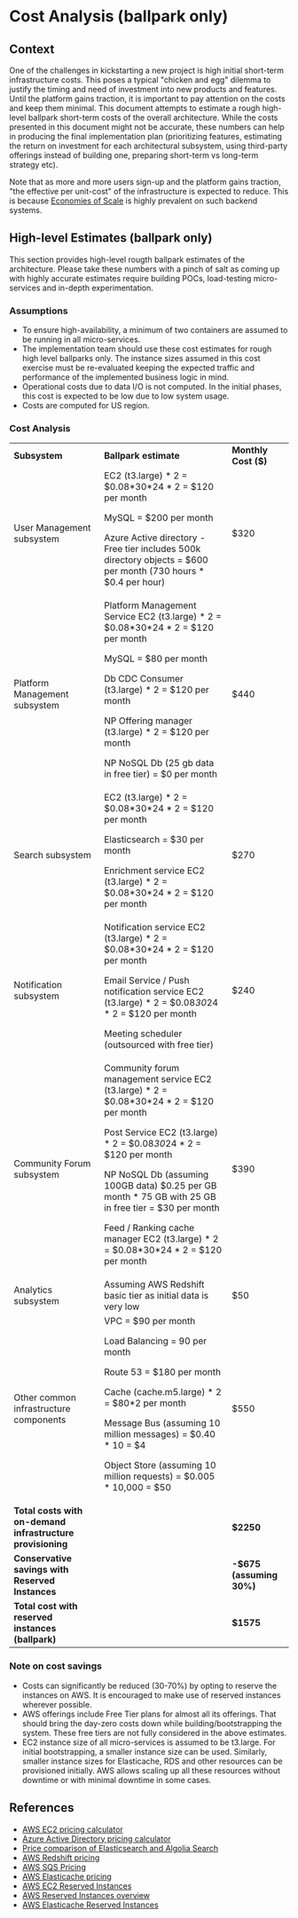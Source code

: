 # Cost Analysis (ballpark only)

## Context
One of the challenges in kickstarting a new project is high initial short-term infrastructure costs. This poses a typical "chicken and egg" dilemma to justify the timing and need of investment into new products and features. Until the platform gains traction, it is important to pay attention on the costs and keep them minimal. This document attempts to estimate a rough high-level ballpark short-term costs of the overall architecture. While the costs presented in this document might not be accurate, these numbers can help in producing the final implementation plan (prioritizing features, estimating the return on investment for each architectural subsystem, using third-party offerings instead of building one, preparing short-term vs long-term strategy etc).  
 
Note that as more and more users sign-up and the platform gains traction, "the effective per unit-cost" of the infrastructure is expected to reduce. This is because [Economies of Scale](https://www.investopedia.com/terms/e/economiesofscale.asp) is highly prevalent on such backend systems.

## High-level Estimates (ballpark only)

This section provides high-level rougth ballpark estimates of the architecture. Please take these numbers with a pinch of salt as coming up with highly accurate estimates require building POCs, load-testing micro-services and in-depth experimentation.

### Assumptions
- To ensure high-availability, a minimum of two containers are assumed to be running in all micro-services. 
- The implementation team should use these cost estimates for rough high level ballparks only. The instance sizes assumed in this cost exercise must be re-evaluated keeping the expected traffic and performance of the implemented business logic in mind.
- Operational costs due to data I/O is not computed. In the initial phases, this cost is expected to be low due to low system usage.
- Costs are computed for US region.

### Cost Analysis 

<table>
  <tr>
   <td><b>Subsystem</b>
   </td>
   <td><b>Ballpark estimate</b>
   </td>
   <td><b>Monthly Cost ($)</b>
   </td>
  </tr>
  <tr>
   <td>User Management subsystem
   </td>
   <td>EC2 (t3.large) * 2 = $0.08*30*24 * 2 = $120 per month
<p>
MySQL = $200 per month
<p>
Azure Active directory - Free tier includes 500k directory objects = $600 per month (730 hours * $0.4 per hour)
   </td>
   <td>$320
   </td>
  </tr>
  <tr>
   <td>Platform Management subsystem
   </td>
   <td>Platform Management Service EC2 (t3.large) * 2 = $0.08*30*24 * 2 = $120 per month
<p>
MySQL = $80 per month
<p>
Db CDC Consumer (t3.large) * 2 = $120 per month
<p>
NP Offering manager (t3.large) * 2 = $120 per month
<p>
NP NoSQL Db (25 gb data in free tier) = $0 per month
   </td>
   <td>$440
   </td>
  </tr>
  <tr>
   <td>Search subsystem
   </td>
   <td>EC2 (t3.large) * 2 = $0.08*30*24 * 2 = $120 per month
<p>
Elasticsearch = $30 per month
<p>
Enrichment service EC2 (t3.large) * 2 = $0.08*30*24 * 2 = $120 per month
   </td>
   <td>$270
   </td>
  </tr>
  <tr>
   <td>Notification subsystem
   </td>
   <td>Notification service EC2 (t3.large) * 2 = $0.08*30*24 * 2 = $120 per month
<p>

Email Service / Push notification service EC2 (t3.large) * 2 = $0.08*30*24 * 2 = $120 per month
<p>
Meeting scheduler (outsourced with free tier)
   </td>
   <td>$240
   </td>
  </tr>
  <tr>
   <td>Community Forum subsystem
   </td>
   <td>Community forum management service EC2 (t3.large) * 2 = $0.08*30*24 * 2 = $120 per month
<p>

Post Service EC2 (t3.large) * 2 = $0.08*30*24 * 2 = $120 per month
<p>
NP NoSQL Db (assuming 100GB data) $0.25 per GB month * 75 GB with 25 GB in free tier = $30 per month
<p>
Feed / Ranking cache manager EC2 (t3.large) * 2 = $0.08*30*24 * 2 = $120 per month
   </td>
   <td>$390
   </td>
  </tr>
  <tr>
   <td>Analytics subsystem
   </td>
   <td>Assuming AWS Redshift basic tier as initial data is very low 
   </td>
   <td>$50
   </td>
  </tr>
  <tr>
   <td>Other common infrastructure components
   </td>
   <td>VPC = $90 per month
<p>
Load Balancing = 90 per month
<p>
Route 53 = $180 per month
<p>
Cache (cache.m5.large) * 2 = $80*2 per month
<p>
Message Bus (assuming 10 million messages) = $0.40 * 10 = $4
<p>
Object Store (assuming 10 million requests) = $0.005 * 10,000 = $50
   </td>
   <td>$550
   </td>
  </tr>
  <tr>
   <td><b>Total costs with on-demand infrastructure provisioning</b>
   </td>
   <td>
   </td>
   <td><b>$2250</b>
   </td>
  </tr>
  <tr>
   <td><b>Conservative savings with Reserved Instances</b>
   </td>
   <td>
   </td>
   <td><b>-$675 (assuming 30%)</b>
   </td>
  </tr>
  <tr>
   <td><b>Total cost with reserved instances (ballpark)</b>
   </td>
   <td>
   </td>
   <td><b>$1575</b>
   </td>
  </tr>
</table>


### Note on cost savings
- Costs can significantly be reduced (30-70%) by opting to reserve the instances on AWS. It is encouraged to make use of reserved instances wherever possible. 
- AWS offerings include Free Tier plans for almost all its offerings. That should bring the day-zero costs down while building/bootstrapping the system. These free tiers are not fully considered in the above estimates.
- EC2 instance size of all micro-services is assumed to be t3.large. For initial bootstrapping, a smaller instance size can be used. Similarly, smaller instance sizes for Elasticache, RDS and other resources can be provisioned initially. AWS allows scaling up all these resources without downtime or with minimal downtime in some cases.


## References
- [AWS EC2 pricing calculator](https://docs.aws.amazon.com/whitepapers/latest/how-aws-pricing-works/amazon-ec2-cost-breakdown.html)
- [Azure Active Directory pricing calculator](https://azure.microsoft.com/en-in/pricing/calculator/?&ef_id=CjwKCAjwtcCVBhA0EiwAT1fY70WE_XarbWVfsrJjXCkYgCwdEMmJIf9S1H1_xo2NUFuucTL5w84sBBoCyNoQAvD_BwE:G:s&OCID=AID2200195_SEM_CjwKCAjwtcCVBhA0EiwAT1fY70WE_XarbWVfsrJjXCkYgCwdEMmJIf9S1H1_xo2NUFuucTL5w84sBBoCyNoQAvD_BwE:G:s&gclid=CjwKCAjwtcCVBhA0EiwAT1fY70WE_XarbWVfsrJjXCkYgCwdEMmJIf9S1H1_xo2NUFuucTL5w84sBBoCyNoQAvD_BwE)
- [Price comparison of Elasticsearch and Algolia Search](https://www.prefixbox.com/blog/algolia-vs-elasticsearch/)
- [AWS Redshift pricing](https://aws.amazon.com/redshift/pricing/)
- [AWS SQS Pricing](https://aws.amazon.com/sqs/pricing/)
- [AWS Elasticache pricing](https://aws.amazon.com/elasticache/pricing)
- [AWS EC2 Reserved Instances](https://aws.amazon.com/ec2/pricing/reserved-instances/)
- [AWS Reserved Instances overview](https://aws.amazon.com/aws-cost-management/aws-cost-optimization/reserved-instances/)
- [AWS Elasticache Reserved Instances](https://aws.amazon.com/elasticache/reserved-cache-nodes/)
